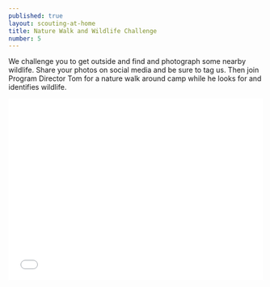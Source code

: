 ```yaml
---
published: true
layout: scouting-at-home
title: Nature Walk and Wildlife Challenge
number: 5
---
```


We challenge you to get outside and find and photograph some nearby wildlife. Share your photos on social media and be sure to tag us. Then join Program Director Tom for a nature walk around camp while he looks for and identifies wildlife.

<iframe style="max-width: 640px; width: 100%; height: 360px; border: none;" src="//www.youtube-nocookie.com/embed/1SRJ840Ktj4" allowfullscreen></iframe>
